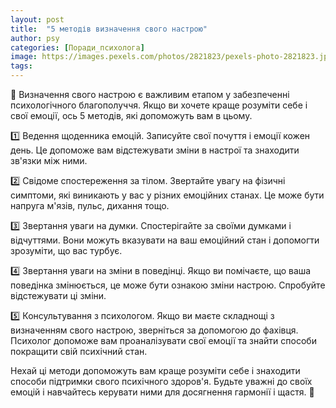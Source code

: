 ```yaml
---
layout: post
title:  "5 методів визначення свого настрою"
author: psy
categories: [Поради_психолога]
image: https://images.pexels.com/photos/2821823/pexels-photo-2821823.jpeg?auto=compress&cs=tinysrgb&fit=crop&h=627&w=1200
tags: 
---
```


🧠 Визначення свого настрою є важливим етапом у забезпеченні психологічного благополуччя. Якщо ви хочете краще розуміти себе і свої емоції, ось 5 методів, які допоможуть вам в цьому.

1️⃣ Ведення щоденника емоцій. Записуйте свої почуття і емоції кожен день. Це допоможе вам відстежувати зміни в настрої та знаходити зв'язки між ними.

2️⃣ Свідоме спостереження за тілом. Звертайте увагу на фізичні симптоми, які виникають у вас у різних емоційних станах. Це може бути напруга м'язів, пульс, дихання тощо.

3️⃣ Звертання уваги на думки. Спостерігайте за своїми думками і відчуттями. Вони можуть вказувати на ваш емоційний стан і допомогти зрозуміти, що вас турбує.

4️⃣ Звертання уваги на зміни в поведінці. Якщо ви помічаєте, що ваша поведінка змінюється, це може бути ознакою зміни настрою. Спробуйте відстежувати ці зміни.

5️⃣ Консультування з психологом. Якщо ви маєте складнощі з визначенням свого настрою, зверніться за допомогою до фахівця. Психолог допоможе вам проаналізувати свої емоції та знайти способи покращити свій психічний стан.

Нехай ці методи допоможуть вам краще розуміти себе і знаходити способи підтримки свого психічного здоров'я. Будьте уважні до своїх емоцій і навчайтесь керувати ними для досягнення гармонії і щастя. 🌟


